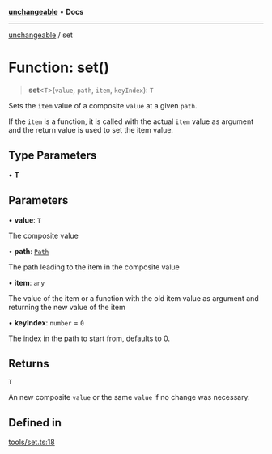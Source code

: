 [**unchangeable**](../README.md) • **Docs**

***

[unchangeable](../README.md) / set

# Function: set()

> **set**\<`T`\>(`value`, `path`, `item`, `keyIndex`): `T`

Sets the `item` value of a composite `value` at a given `path`.

If the `item` is a function, it is called with the actual `item` value as argument and the return value is used to set the item value.

## Type Parameters

• **T**

## Parameters

• **value**: `T`

The composite value

• **path**: [`Path`](../type-aliases/Path.md)

The path leading to the item in the composite value

• **item**: `any`

The value of the item or a function with the old item value as argument and returning the new value of the item

• **keyIndex**: `number` = `0`

The index in the path to start from, defaults to 0.

## Returns

`T`

An new composite `value` or the same `value` if no change was necessary.

## Defined in

[tools/set.ts:18](https://github.com/nevoland/unchangeable/blob/39d9a85d75efc199f878876259d3e7487750c9c6/lib/tools/set.ts#L18)
